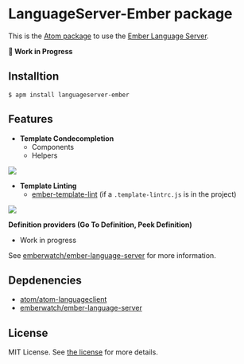 # LanguageServer-Ember package

This is the [Atom package](https://atom.io/packages/languageserver-ember) to use the [Ember Language Server](https://github.com/emberwatch/ember-language-server).

**🚧 Work in Progress**

## Installtion

```
$ apm install languageserver-ember
```

## Features

- **Template Condecompletion**
  - Components
  - Helpers


![](https://raw.githubusercontent.com/josa42/atom-languageserver-ember/master/.github/images/template-completion-v3.gif)

- **Template Linting**
  - [ember-template-lint](https://github.com/rwjblue/ember-template-lint) (if
    a `.template-lintrc.js` is in the project)
  
![](https://raw.githubusercontent.com/josa42/atom-languageserver-ember/master/.github/images/template-linting.gif)
  
**Definition providers (Go To Definition, Peek Definition)**
  - Work in progress

See [emberwatch/ember-language-server](https://github.com/emberwatch/ember-language-server)
for more information.

## Depdenencies

- [atom/atom-languageclient](https://github.com/atom/atom-languageclient)
- [emberwatch/ember-language-server](https://github.com/emberwatch/ember-language-server)

## License

MIT License.  See [the license](LICENSE.md) for more details.
